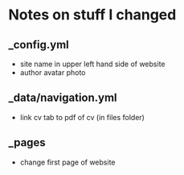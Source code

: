 # Notes on stuff I changed

## _config.yml

- site name in upper left hand side of website
- author avatar photo

## _data/navigation.yml

- link cv tab to pdf of cv (in files folder)

## _pages

- change first page of website
